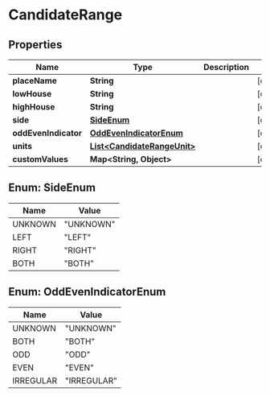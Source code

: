 

# CandidateRange


## Properties

Name | Type | Description | Notes
------------ | ------------- | ------------- | -------------
**placeName** | **String** |  |  [optional]
**lowHouse** | **String** |  |  [optional]
**highHouse** | **String** |  |  [optional]
**side** | [**SideEnum**](#SideEnum) |  |  [optional]
**oddEvenIndicator** | [**OddEvenIndicatorEnum**](#OddEvenIndicatorEnum) |  |  [optional]
**units** | [**List&lt;CandidateRangeUnit&gt;**](CandidateRangeUnit.md) |  |  [optional]
**customValues** | **Map&lt;String, Object&gt;** |  |  [optional]



## Enum: SideEnum

Name | Value
---- | -----
UNKNOWN | &quot;UNKNOWN&quot;
LEFT | &quot;LEFT&quot;
RIGHT | &quot;RIGHT&quot;
BOTH | &quot;BOTH&quot;



## Enum: OddEvenIndicatorEnum

Name | Value
---- | -----
UNKNOWN | &quot;UNKNOWN&quot;
BOTH | &quot;BOTH&quot;
ODD | &quot;ODD&quot;
EVEN | &quot;EVEN&quot;
IRREGULAR | &quot;IRREGULAR&quot;



